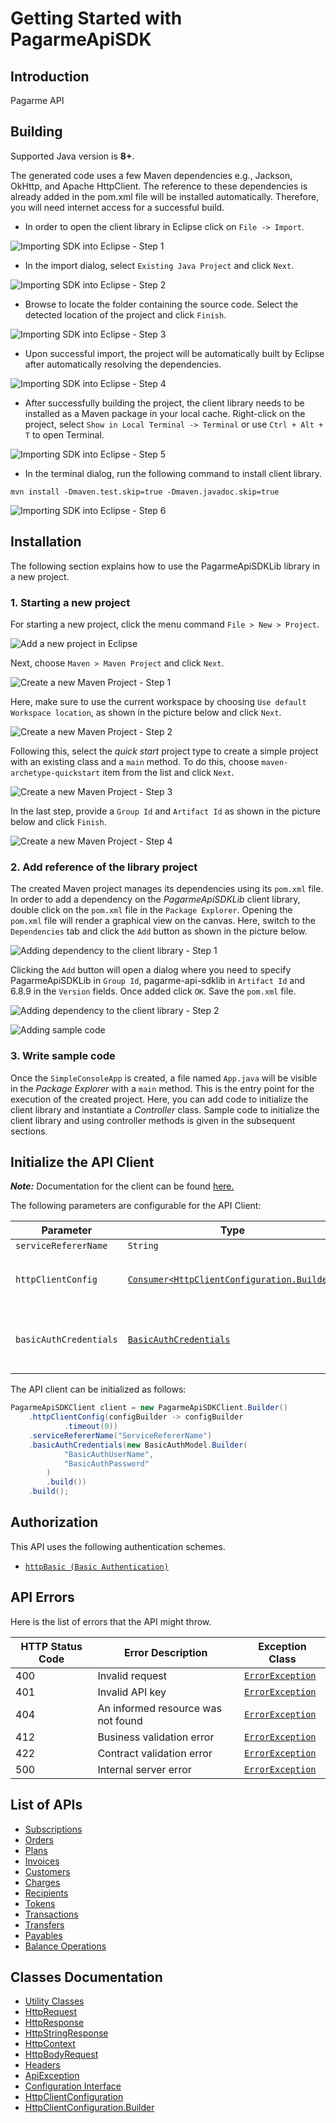 
# Getting Started with PagarmeApiSDK

## Introduction

Pagarme API

## Building

Supported Java version is **8+**.

The generated code uses a few Maven dependencies e.g., Jackson, OkHttp,
and Apache HttpClient. The reference to these dependencies is already
added in the pom.xml file will be installed automatically. Therefore,
you will need internet access for a successful build.

* In order to open the client library in Eclipse click on `File -> Import`.

![Importing SDK into Eclipse - Step 1](https://apidocs.io/illustration/java?workspaceFolder=PagarmeApiSDK-Java&workspaceName=PagarmeApiSDK&projectName=PagarmeApiSDKLib&rootNamespace=me.pagar.api&groupId=PagarmeApiSDKLib&artifactId=pagarme-api-sdklib&version=6.8.9&step=import0)

* In the import dialog, select `Existing Java Project` and click `Next`.

![Importing SDK into Eclipse - Step 2](https://apidocs.io/illustration/java?workspaceFolder=PagarmeApiSDK-Java&workspaceName=PagarmeApiSDK&projectName=PagarmeApiSDKLib&rootNamespace=me.pagar.api&groupId=PagarmeApiSDKLib&artifactId=pagarme-api-sdklib&version=6.8.9&step=import1)

* Browse to locate the folder containing the source code. Select the detected location of the project and click `Finish`.

![Importing SDK into Eclipse - Step 3](https://apidocs.io/illustration/java?workspaceFolder=PagarmeApiSDK-Java&workspaceName=PagarmeApiSDK&projectName=PagarmeApiSDKLib&rootNamespace=me.pagar.api&groupId=PagarmeApiSDKLib&artifactId=pagarme-api-sdklib&version=6.8.9&step=import2)

* Upon successful import, the project will be automatically built by Eclipse after automatically resolving the dependencies.

![Importing SDK into Eclipse - Step 4](https://apidocs.io/illustration/java?workspaceFolder=PagarmeApiSDK-Java&workspaceName=PagarmeApiSDK&projectName=PagarmeApiSDKLib&rootNamespace=me.pagar.api&groupId=PagarmeApiSDKLib&artifactId=pagarme-api-sdklib&version=6.8.9&step=import3)

* After successfully building the project, the client library needs to be installed as a Maven package in your local cache. Right-click on the project, select `Show in Local Terminal -> Terminal` or use `Ctrl + Alt + T` to open Terminal.

![Importing SDK into Eclipse - Step 5](https://apidocs.io/illustration/java?workspaceFolder=PagarmeApiSDK-Java&workspaceName=PagarmeApiSDK&projectName=PagarmeApiSDKLib&rootNamespace=me.pagar.api&groupId=PagarmeApiSDKLib&artifactId=pagarme-api-sdklib&version=6.8.9&step=openTerminal)

* In the terminal dialog, run the following command to install client library.

```
mvn install -Dmaven.test.skip=true -Dmaven.javadoc.skip=true
```

![Importing SDK into Eclipse - Step 6](https://apidocs.io/illustration/java?workspaceFolder=PagarmeApiSDK-Java&workspaceName=PagarmeApiSDK&projectName=PagarmeApiSDKLib&rootNamespace=me.pagar.api&groupId=PagarmeApiSDKLib&artifactId=pagarme-api-sdklib&version=6.8.9&step=installCommand)

## Installation

The following section explains how to use the PagarmeApiSDKLib library in a new project.

### 1. Starting a new project

For starting a new project, click the menu command `File > New > Project`.

![Add a new project in Eclipse](https://apidocs.io/illustration/java?workspaceFolder=PagarmeApiSDK-Java&workspaceName=PagarmeApiSDK&projectName=PagarmeApiSDKLib&rootNamespace=me.pagar.api&groupId=PagarmeApiSDKLib&artifactId=pagarme-api-sdklib&version=6.8.9&step=createNewProject0)

Next, choose `Maven > Maven Project` and click `Next`.

![Create a new Maven Project - Step 1](https://apidocs.io/illustration/java?workspaceFolder=PagarmeApiSDK-Java&workspaceName=PagarmeApiSDK&projectName=PagarmeApiSDKLib&rootNamespace=me.pagar.api&groupId=PagarmeApiSDKLib&artifactId=pagarme-api-sdklib&version=6.8.9&step=createNewProject1)

Here, make sure to use the current workspace by choosing `Use default Workspace location`, as shown in the picture below and click `Next`.

![Create a new Maven Project - Step 2](https://apidocs.io/illustration/java?workspaceFolder=PagarmeApiSDK-Java&workspaceName=PagarmeApiSDK&projectName=PagarmeApiSDKLib&rootNamespace=me.pagar.api&groupId=PagarmeApiSDKLib&artifactId=pagarme-api-sdklib&version=6.8.9&step=createNewProject2)

Following this, select the *quick start* project type to create a simple project with an existing class and a `main` method. To do this, choose `maven-archetype-quickstart` item from the list and click `Next`.

![Create a new Maven Project - Step 3](https://apidocs.io/illustration/java?workspaceFolder=PagarmeApiSDK-Java&workspaceName=PagarmeApiSDK&projectName=PagarmeApiSDKLib&rootNamespace=me.pagar.api&groupId=PagarmeApiSDKLib&artifactId=pagarme-api-sdklib&version=6.8.9&step=createNewProject3)

In the last step, provide a `Group Id` and `Artifact Id` as shown in the picture below and click `Finish`.

![Create a new Maven Project - Step 4](https://apidocs.io/illustration/java?workspaceFolder=PagarmeApiSDK-Java&workspaceName=PagarmeApiSDK&projectName=PagarmeApiSDKLib&rootNamespace=me.pagar.api&groupId=PagarmeApiSDKLib&artifactId=pagarme-api-sdklib&version=6.8.9&step=createNewProject4)

### 2. Add reference of the library project

The created Maven project manages its dependencies using its `pom.xml` file. In order to add a dependency on the *PagarmeApiSDKLib* client library, double click on the `pom.xml` file in the `Package Explorer`. Opening the `pom.xml` file will render a graphical view on the canvas. Here, switch to the `Dependencies` tab and click the `Add` button as shown in the picture below.

![Adding dependency to the client library - Step 1](https://apidocs.io/illustration/java?workspaceFolder=PagarmeApiSDK-Java&workspaceName=PagarmeApiSDK&projectName=PagarmeApiSDKLib&rootNamespace=me.pagar.api&groupId=PagarmeApiSDKLib&artifactId=pagarme-api-sdklib&version=6.8.9&step=testProject0)

Clicking the `Add` button will open a dialog where you need to specify PagarmeApiSDKLib in `Group Id`, pagarme-api-sdklib in `Artifact Id` and 6.8.9 in the `Version` fields. Once added click `OK`. Save the `pom.xml` file.

![Adding dependency to the client library - Step 2](https://apidocs.io/illustration/java?workspaceFolder=PagarmeApiSDK-Java&workspaceName=PagarmeApiSDK&projectName=PagarmeApiSDKLib&rootNamespace=me.pagar.api&groupId=PagarmeApiSDKLib&artifactId=pagarme-api-sdklib&version=6.8.9&step=testProject1)

![Adding sample code](https://apidocs.io/illustration/java?workspaceFolder=PagarmeApiSDK-Java&workspaceName=PagarmeApiSDK&projectName=PagarmeApiSDKLib&rootNamespace=me.pagar.api&groupId=PagarmeApiSDKLib&artifactId=pagarme-api-sdklib&version=6.8.9&step=testProject2)

### 3. Write sample code

Once the `SimpleConsoleApp` is created, a file named `App.java` will be visible in the *Package Explorer* with a `main` method. This is the entry point for the execution of the created project.
Here, you can add code to initialize the client library and instantiate a *Controller* class. Sample code to initialize the client library and using controller methods is given in the subsequent sections.

## Initialize the API Client

**_Note:_** Documentation for the client can be found [here.](https://www.github.com/pagarme/pagarme-java-sdk/tree/6.8.9/doc/client.md)

The following parameters are configurable for the API Client:

| Parameter | Type | Description |
|  --- | --- | --- |
| `serviceRefererName` | `String` |  |
| `httpClientConfig` | [`Consumer<HttpClientConfiguration.Builder>`](https://www.github.com/pagarme/pagarme-java-sdk/tree/6.8.9/doc/http-client-configuration-builder.md) | Set up Http Client Configuration instance. |
| `basicAuthCredentials` | [`BasicAuthCredentials`](https://www.github.com/pagarme/pagarme-java-sdk/tree/6.8.9/doc/$a/https://www.github.com/pagarme/pagarme-java-sdk/tree/6.8.9/basic-authentication.md) | The Credentials Setter for Basic Authentication |

The API client can be initialized as follows:

```java
PagarmeApiSDKClient client = new PagarmeApiSDKClient.Builder()
    .httpClientConfig(configBuilder -> configBuilder
            .timeout(0))
    .serviceRefererName("ServiceRefererName")
    .basicAuthCredentials(new BasicAuthModel.Builder(
            "BasicAuthUserName",
            "BasicAuthPassword"
        )
        .build())
    .build();
```

## Authorization

This API uses the following authentication schemes.

* [`httpBasic (Basic Authentication)`](https://www.github.com/pagarme/pagarme-java-sdk/tree/6.8.9/doc/$a/https://www.github.com/pagarme/pagarme-java-sdk/tree/6.8.9/basic-authentication.md)

## API Errors

Here is the list of errors that the API might throw.

| HTTP Status Code | Error Description | Exception Class |
|  --- | --- | --- |
| 400 | Invalid request | [`ErrorException`](https://www.github.com/pagarme/pagarme-java-sdk/tree/6.8.9/doc/models/error-exception.md) |
| 401 | Invalid API key | [`ErrorException`](https://www.github.com/pagarme/pagarme-java-sdk/tree/6.8.9/doc/models/error-exception.md) |
| 404 | An informed resource was not found | [`ErrorException`](https://www.github.com/pagarme/pagarme-java-sdk/tree/6.8.9/doc/models/error-exception.md) |
| 412 | Business validation error | [`ErrorException`](https://www.github.com/pagarme/pagarme-java-sdk/tree/6.8.9/doc/models/error-exception.md) |
| 422 | Contract validation error | [`ErrorException`](https://www.github.com/pagarme/pagarme-java-sdk/tree/6.8.9/doc/models/error-exception.md) |
| 500 | Internal server error | [`ErrorException`](https://www.github.com/pagarme/pagarme-java-sdk/tree/6.8.9/doc/models/error-exception.md) |

## List of APIs

* [Subscriptions](https://www.github.com/pagarme/pagarme-java-sdk/tree/6.8.9/doc/controllers/subscriptions.md)
* [Orders](https://www.github.com/pagarme/pagarme-java-sdk/tree/6.8.9/doc/controllers/orders.md)
* [Plans](https://www.github.com/pagarme/pagarme-java-sdk/tree/6.8.9/doc/controllers/plans.md)
* [Invoices](https://www.github.com/pagarme/pagarme-java-sdk/tree/6.8.9/doc/controllers/invoices.md)
* [Customers](https://www.github.com/pagarme/pagarme-java-sdk/tree/6.8.9/doc/controllers/customers.md)
* [Charges](https://www.github.com/pagarme/pagarme-java-sdk/tree/6.8.9/doc/controllers/charges.md)
* [Recipients](https://www.github.com/pagarme/pagarme-java-sdk/tree/6.8.9/doc/controllers/recipients.md)
* [Tokens](https://www.github.com/pagarme/pagarme-java-sdk/tree/6.8.9/doc/controllers/tokens.md)
* [Transactions](https://www.github.com/pagarme/pagarme-java-sdk/tree/6.8.9/doc/controllers/transactions.md)
* [Transfers](https://www.github.com/pagarme/pagarme-java-sdk/tree/6.8.9/doc/controllers/transfers.md)
* [Payables](https://www.github.com/pagarme/pagarme-java-sdk/tree/6.8.9/doc/controllers/payables.md)
* [Balance Operations](https://www.github.com/pagarme/pagarme-java-sdk/tree/6.8.9/doc/controllers/balance-operations.md)

## Classes Documentation

* [Utility Classes](https://www.github.com/pagarme/pagarme-java-sdk/tree/6.8.9/doc/utility-classes.md)
* [HttpRequest](https://www.github.com/pagarme/pagarme-java-sdk/tree/6.8.9/doc/http-request.md)
* [HttpResponse](https://www.github.com/pagarme/pagarme-java-sdk/tree/6.8.9/doc/http-response.md)
* [HttpStringResponse](https://www.github.com/pagarme/pagarme-java-sdk/tree/6.8.9/doc/http-string-response.md)
* [HttpContext](https://www.github.com/pagarme/pagarme-java-sdk/tree/6.8.9/doc/http-context.md)
* [HttpBodyRequest](https://www.github.com/pagarme/pagarme-java-sdk/tree/6.8.9/doc/http-body-request.md)
* [Headers](https://www.github.com/pagarme/pagarme-java-sdk/tree/6.8.9/doc/headers.md)
* [ApiException](https://www.github.com/pagarme/pagarme-java-sdk/tree/6.8.9/doc/api-exception.md)
* [Configuration Interface](https://www.github.com/pagarme/pagarme-java-sdk/tree/6.8.9/doc/configuration-interface.md)
* [HttpClientConfiguration](https://www.github.com/pagarme/pagarme-java-sdk/tree/6.8.9/doc/http-client-configuration.md)
* [HttpClientConfiguration.Builder](https://www.github.com/pagarme/pagarme-java-sdk/tree/6.8.9/doc/http-client-configuration-builder.md)

